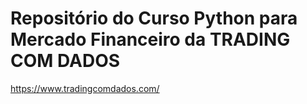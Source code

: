 # Repositório do Curso Python para Mercado Financeiro da TRADING COM DADOS 
https://www.tradingcomdados.com/
